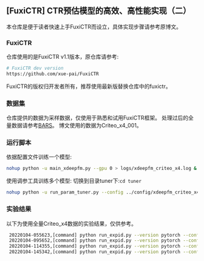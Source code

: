 ## [FuxiCTR] CTR预估模型的高效、高性能实现（二）
本仓库是便于读者快速上手FuxiCTR而设立，具体实现步骤请参考原博文。
### FuxiCTR
仓库使用的是FuxiCTR v1.1版本，原仓库请参考:
```bash
# FuxiCTR dev version
https://github.com/xue-pai/FuxiCTR
```
FuxiCTR的版权归开发者所有，推荐使用最新版替换仓库中的fuxictr。
### 数据集
仓库提供的数据为采样数据，仅使用于熟悉和试用FuxiCTR框架。
处理过后的全量数据请参考[BARS](https://github.com/openbenchmark/BARS/tree/master/ctr_prediction/datasets#benchmark-datasets)。
博文使用的数据为Criteo_x4_001。
### 运行脚本
依据配置文件训练一个模型:
```bash
nohup python -u main_xdeepfm.py --gpu 0 > logs/xdeepfm_criteo_x4.log & 
```
使用调参工具训练多个模型:
切换到目录tuner下:```cd tuner```
```bash
nohup python -u run_param_tuner.py --config ../config/xdeepfm_criteo_x4/tuner_xdeepfm_criteo_x4.yaml --gpu 0 1 > ../logs/tuner_xdeepfm_criteo_x4.log & 
```
### 实验结果
以下为使用全量Criteo_x4数据的实验结果，仅供参考。
```bash
 20220104-055623,[command] python run_expid.py --version pytorch --config ../config/xdeepfm_criteo_x4/tuner_xdeepfm_criteo_x4 --expid xDeepFM_criteo_x4_001_1a332027 --gpu 0,[exp_id] xDeepFM_criteo_x4_001_1a332027,[dataset_id] criteo_x4,[train] N.A.,[val] logloss: 0.438579 - AUC: 0.813240,[test] logloss: 0.438173 - AUC: 0.813722
 20220104-095652,[command] python run_expid.py --version pytorch --config ../config/xdeepfm_criteo_x4/tuner_xdeepfm_criteo_x4 --expid xDeepFM_criteo_x4_005_ca239a4e --gpu 0,[exp_id] xDeepFM_criteo_x4_005_ca239a4e,[dataset_id] criteo_x4,[train] N.A.,[val] logloss: 0.439027 - AUC: 0.812783,[test] logloss: 0.438706 - AUC: 0.813151
 20220104-114355,[command] python run_expid.py --version pytorch --config ../config/xdeepfm_criteo_x4/tuner_xdeepfm_criteo_x4 --expid xDeepFM_criteo_x4_006_846e41f2 --gpu 1,[exp_id] xDeepFM_criteo_x4_006_846e41f2,[dataset_id] criteo_x4,[train] N.A.,[val] logloss: 0.438937 - AUC: 0.812833,[test] logloss: 0.438505 - AUC: 0.813312
 20220104-145342,[command] python run_expid.py --version pytorch --config ../config/xdeepfm_criteo_x4/tuner_xdeepfm_criteo_x4 --expid xDeepFM_criteo_x4_008_abbf6472 --gpu 0,[exp_id] xDeepFM_criteo_x4_008_abbf6472,[dataset_id] criteo_x4,[train] N.A.,[val] logloss: 0.438661 - AUC: 0.813146,[test] logloss: 0.438345 - AUC: 0.813516
```
